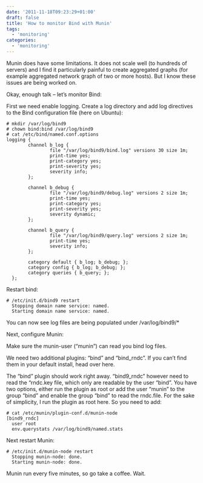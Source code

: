 ```yaml
---
date: '2011-11-18T09:23:29+01:00'
draft: false
title: 'How to monitor Bind with Munin'
tags: 
  - 'monitoring'
categories:
  - 'monitoring'
---
```


Munin does have some limitations.
It does not scale well (to hundreds of servers) and I find it particularly painful to create aggregated graphs (for example aggregated network graph of two or more hosts). But I know these issues are being worked on.

Okay, enough talk – let’s monitor Bind:

First we need enable logging. Create a log directory and add log directives to the Bind configuration file (here on Ubuntu):

```
# mkdir /var/log/bind9
# chown bind:bind /var/log/bind9
# cat /etc/bind/named.conf.options
logging {
        channel b_log {
                file "/var/log/bind9/bind.log" versions 30 size 1m;
                print-time yes;
                print-category yes;
                print-severity yes;
                severity info;
        };

        channel b_debug {
                file "/var/log/bind9/debug.log" versions 2 size 1m;
                print-time yes;
                print-category yes;
                print-severity yes;
                severity dynamic;
        };

        channel b_query {
                file "/var/log/bind9/query.log" versions 2 size 1m;
                print-time yes;
                severity info;
        };

        category default { b_log; b_debug; };
        category config { b_log; b_debug; };
        category queries { b_query; };
  };
```

Restart bind:

```
# /etc/init.d/bind9 restart
  Stopping domain name service: named.
  Starting domain name service: named.
```
You can now see log files are being populated under /var/log/bind9/*

Next, configure Munin:

Make sure the munin-user (“munin”) can read you bind log files.

We need two additional plugins: “bind” and “bind_rndc”. If you can’t find them in your default install, head over here.

The “bind” plugin should work right away. “bind9_rndc” however need to read the “rndc.key file, which only are readable by the user “bind”. You have two options, either run the plugin as root or add the user “munin” to the group “bind” and enable the group “bind” to read the rndc.file. For the sake of simplicity, I run the plugin as root here. So you need to add:

```
# cat /etc/munin/plugin-conf.d/munin-node
[bind9_rndc]
  user root
  env.querystats /var/log/bind9/named.stats
```
Next restart Munin:

```
# /etc/init.d/munin-node restart
  Stopping munin-node: done.
  Starting munin-node: done.
```
Munin run every five minutes, so go take a coffee. Wait.